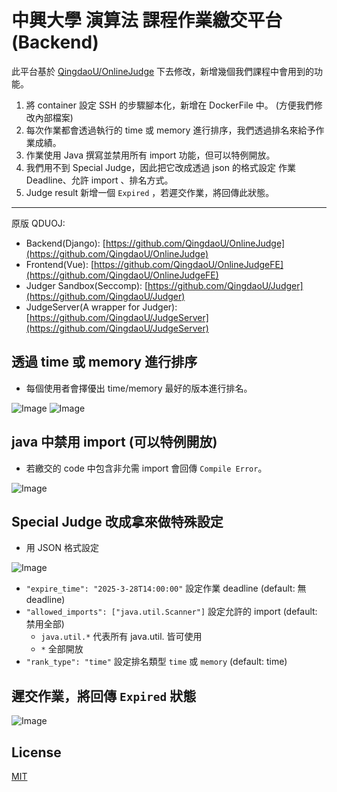 # 中興大學 **演算法** 課程作業繳交平台 (Backend)
此平台基於 [QingdaoU/OnlineJudge](https://github.com/QingdaoU/OnlineJudge) 下去修改，新增幾個我們課程中會用到的功能。

1. 將 container 設定 SSH 的步驟腳本化，新增在 DockerFile 中。 (方便我們修改內部檔案)
2. 每次作業都會透過執行的 time 或 memory 進行排序，我們透過排名來給予作業成績。
3. 作業使用 Java 撰寫並禁用所有 import 功能，但可以特例開放。
4. 我們用不到 Special Judge，因此把它改成透過 json 的格式設定 作業 Deadline、允許 import 、排名方式。
5. Judge result 新增一個 `Expired` ，若遲交作業，將回傳此狀態。

---

原版 QDUOJ:
+ Backend(Django): [https://github.com/QingdaoU/OnlineJudge](https://github.com/QingdaoU/OnlineJudge)
+ Frontend(Vue): [https://github.com/QingdaoU/OnlineJudgeFE](https://github.com/QingdaoU/OnlineJudgeFE)
+ Judger Sandbox(Seccomp): [https://github.com/QingdaoU/Judger](https://github.com/QingdaoU/Judger)
+ JudgeServer(A wrapper for Judger): [https://github.com/QingdaoU/JudgeServer](https://github.com/QingdaoU/JudgeServer)

## 透過 time 或 memory 進行排序
- 每個使用者會擇優出 time/memory 最好的版本進行排名。

![Image](https://i.imgur.com/Kr2pufw.png)
![Image](https://i.imgur.com/FVAjkIp.png)


## java 中禁用 import (可以特例開放)
- 若繳交的 code 中包含非允需 import 會回傳 `Compile Error`。

![Image](https://i.imgur.com/jinUa2m.png)


##  Special Judge 改成拿來做特殊設定 
- 用 JSON 格式設定

![Image](https://i.imgur.com/oQIl1XL.png)

- `"expire_time": "2025-3-28T14:00:00"` 設定作業 deadline (default: 無 deadline)  
- `"allowed_imports": ["java.util.Scanner"]` 設定允許的 import (default: 禁用全部)  
    - `java.util.*` 代表所有 java.util. 皆可使用
    - `*` 全部開放
- `"rank_type": "time"` 設定排名類型 `time` 或 `memory` (default: time)


## 遲交作業，將回傳 `Expired` 狀態
![Image](https://i.imgur.com/p3RdJtm.png)


## License
[MIT](http://opensource.org/licenses/MIT)
